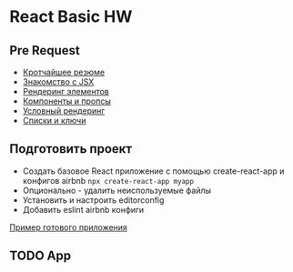 # React Basic HW

## Pre Request
- [Кротчайшее резюме](./resume.md)
- [Знакомство с JSX](https://ru.reactjs.org/docs/introducing-jsx.html)
- [Рендеринг элементов](https://ru.reactjs.org/docs/rendering-elements.html)
- [Компоненты и пропсы](https://ru.reactjs.org/docs/components-and-props.html)
- [Условный рендеринг](https://ru.reactjs.org/docs/conditional-rendering.html)
- [Списки и ключи](https://ru.reactjs.org/docs/lists-and-keys.html)

## Подготовить проект
- Создать базовое React приложение с помощью create-react-app и конфигов airbnb ```npx create-react-app myapp```
- Опционально - удалить неиспользуемые файлы
- Установить и настроить editorconfig
- Добавить eslint airbnb конфиги

[Пример готового приложения](https://github.com/fetchMachine/clean-cra)
 
## TODO App
